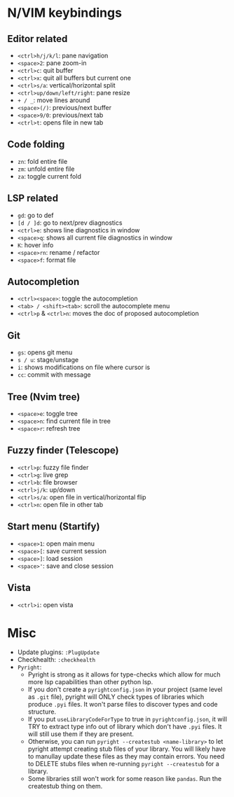 # N/VIM keybindings
## Editor related
- `<ctrl>h/j/k/l`: pane navigation
- `<space>2`: pane zoom-in
- `<ctrl>c`: quit buffer
- `<ctrl>x`: quit all buffers but current one
- `<ctrl>s/a`: vertical/horizontal split
- `<ctrl>up/down/left/right`: pane resize
- `+ / _`: move lines around
- `<space>(/)`: previous/next buffer
- `<space>9/0`: previous/next tab
- `<ctrl>t`: opens file in new tab

## Code folding
- `zn`: fold entire file
- `zm`: unfold entire file
- `za`: toggle current fold 

## LSP related
- `gd`: go to def
- `[d / ]d`: go to next/prev diagnostics
- `<ctrl>e`: shows line diagnostics in window
- `<space>q`: shows all current file diagnostics in window
- `K`: hover info
- `<space>rn`: rename / refactor
- `<space>f`: format file

## Autocompletion
- `<ctrl><space>`: toggle the autocompletion
- `<tab> / <shift><tab>`: scroll the autocomplete menu
- `<ctrl>p` & `<ctrl>n`: moves the doc of proposed autocompletion 

## Git
- `gs`: opens git menu
- `s / u`: stage/unstage
- `i`: shows modifications on file where cursor is
- `cc`: commit with message

## Tree (Nvim tree)
- `<space>e`: toggle tree
- `<space>n`: find current file in tree
- `<space>r`: refresh tree

## Fuzzy finder (Telescope)
- `<ctrl>p`: fuzzy file finder
- `<ctrl>g`: live grep
- `<ctrl>b`: file browser
- `<ctrl>j/k`: up/down
- `<ctrl>s/a`: open file in vertical/horizontal flip
- `<ctrl>n`: open file in other tab

## Start menu (Startify)
- `<space>1`: open main menu
- `<space>[`: save current session
- `<space>]`: load session
- `<space>'`: save and close session

## Vista
- `<ctrl>i`: open vista

# Misc
- Update plugins: `:PlugUpdate`
- Checkhealth: `:checkhealth`
- `Pyright`:
    - Pyright is strong as it allows for type-checks which allow for much more lsp
        capabilities than other python lsp.
    - If you don't create a `pyrightconfig.json` in your project (same level as `.git`
        file), pyright will ONLY check types of libraries which produce `.pyi` files. It
        won't parse files to discover types and code structure.
    - If you put `useLibraryCodeForType` to true in `pyrightconfig.json`, it will TRY
        to extract type info out of library which don't have `.pyi` files. It will still
        use them if they are present.
    - Otherwise, you can run `pyright --createstub <name-library>` to let pyright
        attempt creating stub files of your library. You will likely have to manullay
        update these files as they may contain errors. You need to DELETE stubs files
        when re-running `pyright --createstub` for a library.
    - Some libraries still won't work for some reason like `pandas`. Run the createstub
        thing on them.
